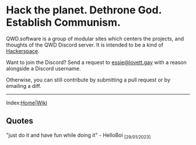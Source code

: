 # Hack the planet. Dethrone God. Establish Communism.

QWD.software is a group of modular sites which centers the projects, and thoughts of the QWD Discord server. It is intended to be a kind of [Hackerspace](https://en.wikipedia.org/wiki/Hackerspace).

Want to join the Discord? Send a request to essie@lovett.gay with a reason alongside a Discord username.

Otherwise, you can still contribute by submitting a pull request or by emailing a diff.

---
Index:[Home](/home)|[Wiki](/wiki)

## Quotes

"just do it and have fun while doing it" - HelloBoi <sub>[29/01/2023]</sub>
